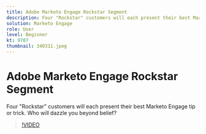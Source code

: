 ```yaml
---
title: Adobe Marketo Engage Rockstar Segment
description: Four "Rockstar" customers will each present their best Marketo Engage tip or trick. Who will dazzle you beyond belief?
solution: Marketo Engage
role: User
level: Beginner
kt: 9707
thumbnail: 340311.jpeg
---
```

# Adobe Marketo Engage Rockstar Segment

Four "Rockstar" customers will each present their best Marketo Engage tip or trick. Who will dazzle you beyond belief?

>[!VIDEO](https://video.tv.adobe.com/v/340311/?quality=12&learn=on)
